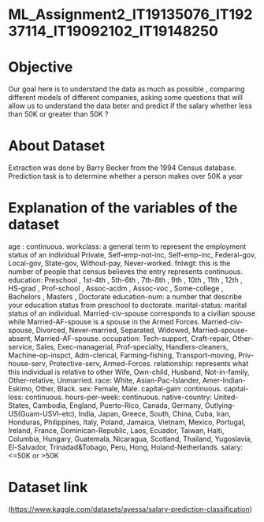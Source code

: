 # ML_Assignment2_IT19135076_IT19237114_IT19092102_IT19148250

# Objective

Our goal here is to understand the data as much as possible , comparing different models of different companies, asking some questions that will allow us to understand the data beter and predict if the salary whether less than 50K or greater than 50K ?

# About Dataset

Extraction was done by Barry Becker from the 1994 Census database.
Prediction task is to determine whether a person makes over 50K a year

# Explanation of the variables of the dataset
age : continuous.
workclass: a general term to represent the employment status of an individual
Private, Self-emp-not-inc, Self-emp-inc, Federal-gov, Local-gov, State-gov, Without-pay, Never-worked.
fnlwgt: this is the number of people that census believes the entry represents
continuous.
education: Preschool , 1st-4th , 5th-6th , 7th-8th , 9th , 10th , 11th , 12th , HS-grad , Prof-school , Assoc-acdm , Assoc-voc , Some-college , Bachelors , Masters , Doctorate
education-num: a number that describe your education status from preschool to doctorate.
marital-status: marital status of an individual. Married-civ-spouse corresponds to a civilian spouse while Married-AF-spouse is a spouse in the Armed Forces.
Married-civ-spouse, Divorced, Never-married, Separated, Widowed, Married-spouse-absent, Married-AF-spouse.
occupation: Tech-support, Craft-repair, Other-service, Sales, Exec-managerial, Prof-specialty, Handlers-cleaners, Machine-op-inspct, Adm-clerical, Farming-fishing, Transport-moving, Priv-house-serv, Protective-serv, Armed-Forces.
relationship: represents what this individual is relative to other
Wife, Own-child, Husband, Not-in-family, Other-relative, Unmarried.
race: White, Asian-Pac-Islander, Amer-Indian-Eskimo, Other, Black.
sex: Female, Male.
capital-gain: continuous.
capital-loss: continuous.
hours-per-week: continuous.
native-country: United-States, Cambodia, England, Puerto-Rico, Canada, Germany, Outlying-US(Guam-USVI-etc), India, Japan, Greece, South, China, Cuba, Iran, Honduras, Philippines, Italy, Poland, Jamaica, Vietnam, Mexico, Portugal, Ireland, France, Dominican-Republic, Laos, Ecuador, Taiwan, Haiti, Columbia, Hungary, Guatemala, Nicaragua, Scotland, Thailand, Yugoslavia, El-Salvador, Trinadad&Tobago, Peru, Hong, Holand-Netherlands.
salary: <=50K or >50K

# Dataset link

(https://www.kaggle.com/datasets/ayessa/salary-prediction-classification)
